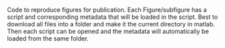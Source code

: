 Code to reproduce figures for publication.
Each Figure/subfigure has a script and corresponding metadata that will be loaded in the script. Best to download all files into a folder and make it the current directory in matlab. Then each script can be opened and the metadata will automatically be loaded from the same folder.
